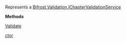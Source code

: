 Represents a [Bifrost.Validation.IChapterValidationService](Bifrost.Validation.IChapterValidationService)

**Methods**

[Validate](Bifrost.Validation.IChapterValidationService.Validate)


[ctor](Bifrost.Validation.ChapterValidationService.ctor)
